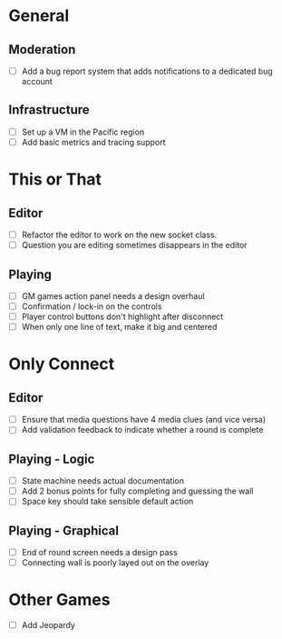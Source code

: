 <!--
SPDX-FileCopyrightText: 2024 Benedict Harcourt <ben.harcourt@harcourtprogramming.co.uk>

SPDX-License-Identifier: CC0-1.0
-->


# General

## Moderation

- [ ] Add a bug report system that adds notifications to a dedicated bug account

## Infrastructure

- [ ] Set up a VM in the Pacific region
- [ ] Add basic metrics and tracing support

# This or That

## Editor

- [ ] Refactor the editor to work on the new socket class.
- [ ] Question you are editing sometimes disappears in the editor

## Playing

- [ ] GM games action panel needs a design overhaul
- [ ] Confirmation / lock-in on the controls
- [ ] Player control buttons don't highlight after disconnect
- [ ] When only one line of text, make it big and centered

# Only Connect

## Editor

- [ ] Ensure that media questions have 4 media clues (and vice versa)
- [ ] Add validation feedback to indicate whether a round is complete

## Playing - Logic

- [ ] State machine needs actual documentation
- [ ] Add 2 bonus points for fully completing and guessing the wall
- [ ] Space key should take sensible default action

## Playing - Graphical

- [ ] End of round screen needs a design pass
- [ ] Connecting wall is poorly layed out on the overlay

# Other Games

- [ ] Add Jeopardy
